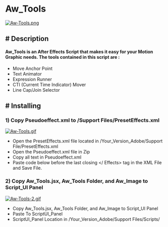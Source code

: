 # Aw_Tools 

[![Aw-Tools.png](https://i.postimg.cc/Nfh1sVmz/Aw-Tools-1.png)](https://postimg.cc/5j3HpsPB)

## # Description

#### Aw_Tools is an After Effects Script that makes it easy for your Motion Graphic needs. The tools contained in this script are :
- Move Anchor Point
- Text Animator
- Expression Runner
- CTI (Current Time Indicator) Mover
- Line Cap/Join Selector

## # Installing
### 1) Copy Pseudoeffect.xml to /Support Files/PresetEffects.xml

[![Aw-Tools.gif](https://i.postimg.cc/wMx2VgsW/Aw-Tools.gif)](https://postimg.cc/0M375gnm)

- Open the PresetEffects.xml file located in /Your_Version_Adobe/Support File/PresetEffects.xml
- Open the Pseudoeffect.xml file in Zip
- Copy all text in Pseudoeffect.xml
- Paste code below before the last closing </ Effects> tag in the XML File and Save File.

### 2) Copy Aw_Tools.jsx, Aw_Tools Folder, and Aw_Image to Script_UI Panel

[![Aw-Tools-2.gif](https://i.postimg.cc/FshWhtDF/Aw-Tools-2.gif)](https://postimg.cc/V5HBFVx2)

- Copy Aw_Tools.jsx, Aw_Tools Folder, and Aw_Image to Script_UI Panel
- Paste To ScriptUI_Panel
- ScriptUI_Panel Location in /Your_Version_Adobe/Support Files/Scripts/



